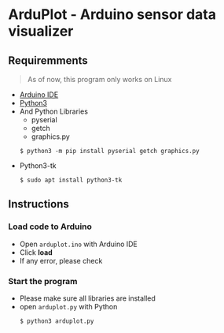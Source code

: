 # ArduPlot - Arduino sensor data visualizer

## Requiremments
> As of now, this program only works on Linux
- [Arduino IDE](https://www.arduino.cc/en/software)
- [Python3](https://www.python.org/downloads/)
- And Python Libraries
  - pyserial
  - getch
  - graphics.py
  ```
  $ python3 -m pip install pyserial getch graphics.py
  ```
- Python3-tk
  ```
  $ sudo apt install python3-tk
  ```
## Instructions

### Load code to Arduino
- Open `arduplot.ino` with Arduino IDE
- Click **load**
- If any error, please check 

### Start the program
- Please make sure all libraries are installed
- open `arduplot.py` with Python
  ```
  $ python3 arduplot.py
  ```
